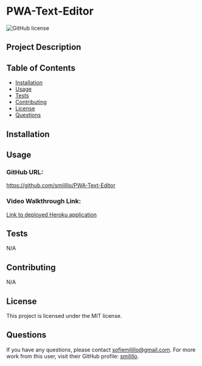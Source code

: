 # PWA-Text-Editor

![GitHub license](https://img.shields.io/badge/license-MIT-blue.svg)

## Project Description 


## Table of Contents
- [Installation](#installation)
- [Usage](#usage)
- [Tests](#tests)
- [Contributing](#contributing)
- [License](#license)
- [Questions](#questions)

## Installation


## Usage 


### GitHub URL:
https://github.com/smilillo/PWA-Text-Editor

### Video Walkthrough Link:
[Link to deployed Heroku application](https://milillo-pwa-text-editor.herokuapp.com/)

## Tests
N/A

## Contributing
N/A 

## License
This project is licensed under the MIT license.

## Questions
If you have any questions, please contact sofiemilillo@gmail.com. For more work from this user, visit their GitHub profile: [smilillo](https://github.com/smilillo).

